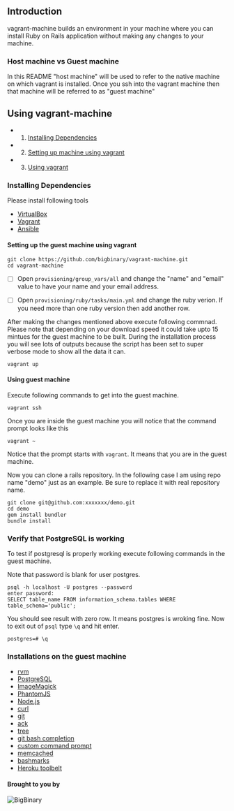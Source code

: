 ## Introduction

vagrant-machine builds an environment in your machine where you can install Ruby on Rails application without making any changes to your machine.

### Host machine vs Guest machine

In this README "host machine" will be used to refer to the native
machine on which vagrant is installed. Once you ssh into the vagrant
machine then that machine will be referred to as "guest machine"

## Using vagrant-machine

* 1. [Installing Dependencies](#installing-dependencies)
* 2. [Setting up machine using vagrant](#setting-up-the-guest-machine-using-vagrant)
* 3. [Using vagrant](#using-guest-machine)

### Installing Dependencies

Please install following tools

* [VirtualBox](https://www.virtualbox.org/wiki/Downloads)
* [Vagrant](http://www.vagrantup.com/downloads.html)
* [Ansible](http://docs.ansible.com/intro_installation.html)


#### Setting up the guest machine using vagrant

```
git clone https://github.com/bigbinary/vagrant-machine.git
cd vagrant-machine
```

- [ ] Open `provisioning/group_vars/all` and change the "name" and "email" value to
have your name and your email address.

- [ ] Open `provisioning/ruby/tasks/main.yml` and change the ruby verion. If
you need more than one ruby version then add another row.

After making the changes mentioned above execute following commnad. Please note that depending on your download speed it could take upto 15 mintues for the guest machine to be built. During the installation process you will see lots of outputs because the script has been set to super verbose mode to show all the data it can.

```
vagrant up
```

#### Using guest machine

Execute following commands to get into the guest machine.

```
vagrant ssh
```

Once you are inside the guest machine you will notice that the command prompt looks like this

```
vagrant ~
```

Notice that the prompt starts with `vagrant`. It means that you are in the guest machine.

Now you can clone a rails repository. In the following case I am using repo name "demo" just as an example. Be sure to replace it with real repository name.

```
git clone git@github.com:xxxxxxx/demo.git
cd demo
gem install bundler
bundle install
```


### Verify that PostgreSQL is working

To test if postgresql is properly working execute following commands in the guest machine.

Note that password is blank for user postgres.

```
psql -h localhost -U postgres --password
enter password:
SELECT table_name FROM information_schema.tables WHERE table_schema='public';
```

You should see result with zero row. It means postgres is wroking fine. Now to exit out of `psql` type `\q` and hit enter.

```
postgres=# \q
```

### Installations on the guest machine

* [rvm](http://rvm.io)
* [PostgreSQL](http://www.postgresql.org)
* [ImageMagick](http://www.imagemagick.org)
* [PhantomJS](http://phantomjs.org)
* [Node.js](http://nodejs.org)
* [curl](http://curl.haxx.se)
* [git](http://git-scm.com)
* [ack](http://beyondgrep.com)
* [tree](http://linux.die.net/man/1/tree)
* [git bash completion](https://github.com/git/git/blob/master/contrib/completion/git-completion.bash)
* [custom command prompt](https://github.com/neerajdotname/dotfiles/blob/master/bash/command_prompt.bash)
* [memcached](http://memcached.org)
* [bashmarks](https://github.com/huyng/bashmarks)
* [Heroku toolbelt](https://toolbelt.heroku.com)


#### Brought to you by

![BigBinary](http://bigbinary.com/assets/common/logo.png)
